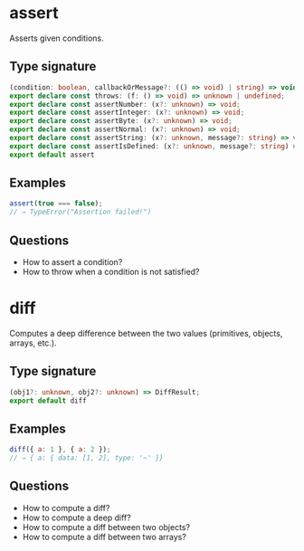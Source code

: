 # assert

Asserts given conditions.

## Type signature

<!-- prettier-ignore-start -->
```typescript
(condition: boolean, callbackOrMessage?: (() => void) | string) => void;
export declare const throws: (f: () => void) => unknown | undefined;
export declare const assertNumber: (x?: unknown) => void;
export declare const assertInteger: (x?: unknown) => void;
export declare const assertByte: (x?: unknown) => void;
export declare const assertNormal: (x?: unknown) => void;
export declare const assertString: (x?: unknown, message?: string) => void;
export declare const assertIsDefined: (x?: unknown, message?: string) => void;
export default assert
```
<!-- prettier-ignore-end -->

## Examples

<!-- prettier-ignore-start -->
```javascript
assert(true === false);
// ⇒ TypeError("Assertion failed!")
```
<!-- prettier-ignore-end -->

## Questions

- How to assert a condition?
- How to throw when a condition is not satisfied?

# diff

Computes a deep difference between the two values (primitives, objects, arrays, etc.).

## Type signature

<!-- prettier-ignore-start -->
```typescript
(obj1?: unknown, obj2?: unknown) => DiffResult;
export default diff
```
<!-- prettier-ignore-end -->

## Examples

<!-- prettier-ignore-start -->
```javascript
diff({ a: 1 }, { a: 2 });
// ⇒ { a: { data: [1, 2], type: '~' }}
```
<!-- prettier-ignore-end -->

## Questions

- How to compute a diff?
- How to compute a deep diff?
- How to compute a diff between two objects?
- How to compute a diff between two arrays?
